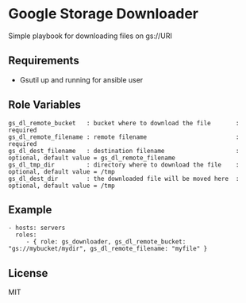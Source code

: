 Google Storage Downloader
=========

Simple playbook for downloading files on gs://URI

Requirements
------------

- Gsutil up and running for ansible user

Role Variables
--------------
```
gs_dl_remote_bucket   : bucket where to download the file       : required
gs_dl_remote_filename : remote filename                         : required
gs_dl_dest_filename   : destination filename                    : optional, default value = gs_dl_remote_filename
gs_dl_tmp_dir         : directory where to download the file    : optional, default value = /tmp
gs_dl_dest_dir        : the downloaded file will be moved here  : optional, default value = /tmp
```


Example
----------------

    - hosts: servers
      roles:
         - { role: gs_downloader, gs_dl_remote_bucket: "gs://mybucket/mydir", gs_dl_remote_filename: "myfile" }

License
-------

MIT



